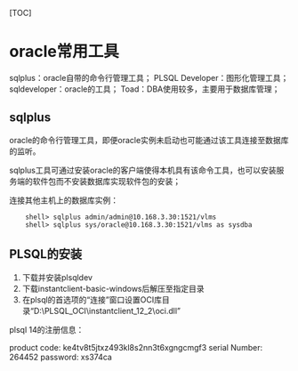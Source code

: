 [TOC]

# oracle常用工具

sqlplus：oracle自带的命令行管理工具；
PLSQL Developer：图形化管理工具；
sqldeveloper：oracle的工具；
Toad：DBA使用较多，主要用于数据库管理；

## sqlplus

oracle的命令行管理工具，即便oracle实例未启动也可能通过该工具连接至数据库的监听。

sqlplus工具可通过安装oracle的客户端使得本机具有该命令工具，也可以安装服务端的软件包而不安装数据库实现软件包的安装；

连接其他主机上的数据库实例：

```
    shell> sqlplus admin/admin@10.168.3.30:1521/vlms
    shell> sqlplus sys/oracle@10.168.3.30:1521/vlms as sysdba
```

## PLSQL的安装

1. 下载并安装plsqldev
2. 下载instantclient-basic-windows后解压至指定目录
3. 在plsql的首选项的“连接”窗口设置OCI库目录“D:\PLSQL_OCI\instantclient_12_2\oci.dll”

plsql 14的注册信息：

product code: ke4tv8t5jtxz493kl8s2nn3t6xgngcmgf3
serial Number: 264452
password: xs374ca
